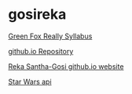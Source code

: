 # gosireka

[Green Fox Really Syllabus](https://github.com/green-fox-academy/really-syllabus)

[github.io Repository](https://github.com/gosireka/gosireka.github.io)

[Reka Santha-Gosi github.io website](https://gosireka.github.io/)

[Star Wars api](https://agile-beyond-68665.herokuapp.com/)
